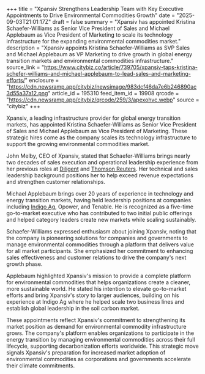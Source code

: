 +++
title = "Xpansiv Strengthens Leadership Team with Key Executive Appointments to Drive Environmental Commodities Growth"
date = "2025-09-03T21:01:17Z"
draft = false
summary = "Xpansiv has appointed Kristina Schaefer-Williams as Senior Vice President of Sales and Michael Applebaum as Vice President of Marketing to scale its technology infrastructure for the expanding environmental commodities market."
description = "Xpansiv appoints Kristina Schaefer-Williams as SVP Sales and Michael Applebaum as VP Marketing to drive growth in global energy transition markets and environmental commodities infrastructure."
source_link = "https://www.citybiz.co/article/739705/xpansiv-taps-kristina-schefer-williams-and-michael-applebaum-to-lead-sales-and-marketing-efforts/"
enclosure = "https://cdn.newsramp.app/citybiz/newsimage/983dcf46da7e6b246890ac3d55a37a12.png"
article_id = 195310
feed_item_id = 19908
qrcode = "https://cdn.newsramp.app/citybiz/qrcode/259/3/apexohvc.webp"
source = "citybiz"
+++

<p>Xpansiv, a leading infrastructure provider for global energy transition markets, has appointed Kristina Schaefer-Williams as Senior Vice President of Sales and Michael Applebaum as Vice President of Marketing. These strategic hires come as the company scales its technology infrastructure to support the growing environmental commodities market.</p><p>John Melby, CEO of Xpansiv, stated that Schaefer-Williams brings nearly two decades of sales execution and operational leadership experience from her previous roles at <a href="https://www.diligent.com" rel="nofollow" target="_blank">Diligent</a> and <a href="https://www.thomsonreuters.com" rel="nofollow" target="_blank">Thomson Reuters</a>. Her technical and sales leadership background positions her to help exceed revenue expectations and strengthen customer relationships.</p><p>Michael Applebaum brings over 20 years of experience in technology and energy transition markets, having held leadership positions at companies including <a href="https://www.indigoag.com" rel="nofollow" target="_blank">Indigo Ag</a>, Opower, and Tenable. He is recognized as a five-time go-to-market executive who has contributed to two initial public offerings and helped category leaders create new markets while scaling sustainably.</p><p>Schaefer-Williams expressed enthusiasm about joining Xpansiv, noting that the company is pioneering solutions for companies and governments to manage environmental commodities through a platform that delivers value for all market participants. She emphasized her commitment to enhancing sales effectiveness and customer relations to drive the company's next growth phase.</p><p>Applebaum highlighted Xpansiv's mission to provide a complete platform for environmental commodities that helps organizations create a cleaner, more sustainable world. He stated his intention to elevate go-to-market efforts and bring Xpansiv's story to larger audiences, building on his experience at Indigo Ag where he helped scale two business lines and establish global leadership in the soil carbon market.</p><p>These appointments reflect Xpansiv's commitment to strengthening its market position as demand for environmental commodity infrastructure grows. The company's platform enables organizations to participate in the energy transition by managing environmental commodities across their full lifecycle, supporting decarbonization efforts worldwide. This strategic move signals Xpansiv's preparation for increased market adoption of environmental commodities as corporations and governments accelerate their climate commitments.</p>